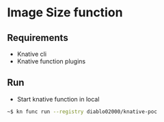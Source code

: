 # Image Size function

## Requirements

* Knative cli
* Knative function plugins

## Run

* Start knative function in local

```bash
~$ kn func run --registry diablo02000/knative-poc
```
